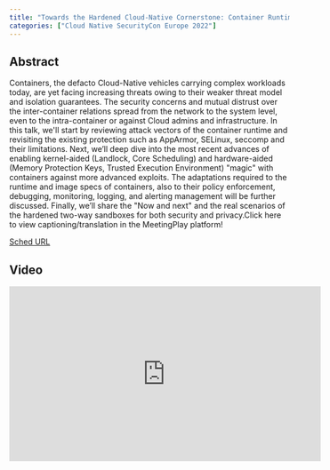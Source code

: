 ```yaml
---
title: "Towards the Hardened Cloud-Native Cornerstone: Container Runtime Protection from Security to Privacy - Kailun Qin, Intel"
categories: ["Cloud Native SecurityCon Europe 2022"]
---
```


## Abstract

Containers, the defacto Cloud-Native vehicles carrying complex workloads today, are yet facing increasing threats owing to their weaker threat model and isolation guarantees. The security concerns and mutual distrust over the inter-container relations spread from the network to the system level, even to the intra-container or against Cloud admins and infrastructure. In this talk, we'll start by reviewing attack vectors of the container runtime and revisiting the existing protection such as AppArmor, SELinux, seccomp and their limitations. Next, we’ll deep dive into the most recent advances of enabling kernel-aided (Landlock, Core Scheduling) and hardware-aided (Memory Protection Keys, Trusted Execution Environment) "magic" with containers against more advanced exploits. The adaptations required to the runtime and image specs of containers, also to their policy enforcement, debugging, monitoring, logging, and alerting management will be further discussed. Finally, we’ll share the "Now and next" and the real scenarios of the hardened two-way sandboxes for both security and privacy.Click here to view captioning/translation in the MeetingPlay platform!

[Sched URL](https://cloudnativesecurityconeu22.sched.com/event/5b3e5387ca3a21f2d8fc798b8e5bab47)

## Video

<iframe width='560' height='315' src='https://www.youtube.com/embed/w3I23EnC5qs' frameborder='0' allow='accelerometer; autoplay; encrypted-media; gyroscope; picture-in-picture' allowfullscreen></iframe>
